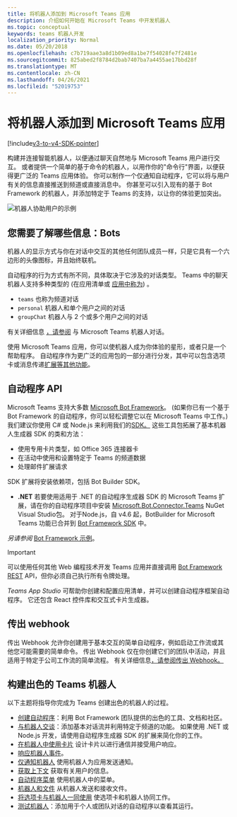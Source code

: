 ```yaml
---
title: 将机器人添加到 Microsoft Teams 应用
description: 介绍如何开始在 Microsoft Teams 中开发机器人
ms.topic: conceptual
keywords: teams 机器人开发
localization_priority: Normal
ms.date: 05/20/2018
ms.openlocfilehash: c7b719aae3a8d1b09ed8a1be7f54028fe7f2481e
ms.sourcegitcommit: 825abed2f8784d2bab7407ba7a4455ae17bbd28f
ms.translationtype: MT
ms.contentlocale: zh-CN
ms.lasthandoff: 04/26/2021
ms.locfileid: "52019753"
---
```

# <a name="add-bots-to-microsoft-teams-apps"></a>将机器人添加到 Microsoft Teams 应用

[!include[v3-to-v4-SDK-pointer](~/includes/v3-to-v4-pointer-bots.md)]

构建并连接智能机器人，以便通过聊天自然地与 Microsoft Teams 用户进行交互。 或者提供一个简单的基于命令的机器人，以用作你的"命令行"界面，以便获得更广泛的 Teams 应用体验。 你可以制作一个仅通知自动程序，它可以将与用户有关的信息直接推送到频道或直接消息中。 你甚至可以引入现有的基于 Bot Framework 的机器人，并添加特定于 Teams 的支持，以让你的体验更加突出。

![机器人协助用户的示例](~/assets/images/bot_example.png)

## <a name="what-you-need-to-know-bots"></a>您需要了解哪些信息：Bots

机器人的显示方式与你在对话中交互的其他任何团队成员一样，只是它具有一个六边形的头像图标，并且始终联机。

自动程序的行为方式有所不同，具体取决于它涉及的对话类型。 Teams 中的聊天机器人支持多种类型的 (在应用清单或 [应用中称为](~/resources/schema/manifest-schema.md)) 。

* `teams` 也称为频道对话
* `personal` 机器人和单个用户之间的对话
* `groupChat` 机器人与 2 个或多个用户之间的对话

有关详细信息 [，请参阅](~/resources/bot-v3/bot-conversations/bots-conversations.md) 与 Microsoft Teams 机器人对话。

使用 Microsoft Teams 应用，你可以使机器人成为你体验的星形，或者只是一个帮助程序。 自动程序作为更广泛的应用包的一部分进行分发，其中可以包含选项卡或消息传递[扩展等其他功能](~/messaging-extensions/what-are-messaging-extensions.md)。 [](~/tabs/what-are-tabs.md)

## <a name="bot-apis"></a>自动程序 API

Microsoft Teams 支持大多数 [Microsoft Bot Framework](https://dev.botframework.com/)。  (如果你已有一个基于 Bot Framework 的自动程序，你可以轻松调整它以在 Microsoft Teams 中工作。) 我们建议你使用 C# 或 Node.js 来利用我们的[SDK。](/microsoftteams/platform/#pivot=sdk-tools) 这些工具包拓展了基本机器人生成器 SDK 的类和方法：

* 使用专用卡片类型，如 Office 365 连接器卡
* 在活动中使用和设置特定于 Teams 的频道数据
* 处理邮件扩展请求

SDK 扩展将安装依赖项，包括 Bot Builder SDK。

* **.NET** 若要使用适用于 .NET 的自动程序生成器 SDK 的 Microsoft Teams 扩展，请在你的自动程序项目中安装 [Microsoft.Bot.Connector.Teams](https://www.nuget.org/packages/Microsoft.Bot.Connector.Teams) NuGet Visual Studio包。 对于Node.js，自 v4.6 起，BotBuilder for Microsoft Teams 功能已合并到 [Bot Framework SDK](https://github.com/microsoft/botframework-sdk) 中。

*另请参阅* [Bot Framework 示例](https://github.com/Microsoft/BotBuilder-Samples/blob/master/README.md)。

> [!IMPORTANT]
> 可以使用任何其他 Web 编程技术开发 Teams 应用并直接调用 [Bot Framework REST](/bot-framework/rest-api/bot-framework-rest-overview) API，但你必须自己执行所有令牌处理。

*Teams App Studio* 可帮助你创建和配置应用清单，并可以创建自动程序框架自动程序。 它还包含 React 控件库和交互式卡片生成器。

## <a name="outgoing-webhooks"></a>传出 webhook

传出 Webhook 允许你创建用于基本交互的简单自动程序，例如启动工作流或其他您可能需要的简单命令。 传出 Webhook 仅在你创建它们的团队中活动，并且适用于特定于公司工作流的简单流程。 有关详细信息[，请参阅传出 Webhook。](~/webhooks-and-connectors/how-to/add-outgoing-webhook.md)

## <a name="build-a-great-teams-bot"></a>构建出色的 Teams 机器人

以下主题将指导你完成为 Teams 创建出色的机器人的过程。

* [创建自动程序](~/resources/bot-v3/bots-create.md)：利用 Bot Framework 团队提供的出色的工具、文档和社区。
* [与机器人交谈](~/resources/bot-v3/bot-conversations/bots-conversations.md)：添加基本对话流并利用特定于频道的功能。 如果使用 .NET 或 Node.js 开发，请使用自动程序生成器 SDK 的扩展来简化你的工作。
* [在机器人中使用卡片](~/resources/bot-v3/bots-cards.md) 设计卡片以进行通信并接受用户响应。
* [响应机器人事件](~/resources/bot-v3/bots-notifications.md)。
* [仅通知机器人](~/resources/bot-v3/bots-notification-only.md) 使用机器人为应用发送通知。
* [获取上下文](~/resources/bot-v3/bots-context.md) 获取有关用户的信息。
* [自动程序菜单](~/resources/bot-v3/bots-menus.md) 使用机器人中的菜单。
* [机器人和文件](~/resources/bot-v3/bots-files.md) 从机器人发送和接收文件。
* [将选项卡与机器人一同使用](~/resources/bot-v3/bots-with-tabs.md) 使选项卡和机器人协同工作。
* [测试机器人](~/resources/bot-v3/bots-test.md)：添加用于个人或团队对话的自动程序以查看其运行。
